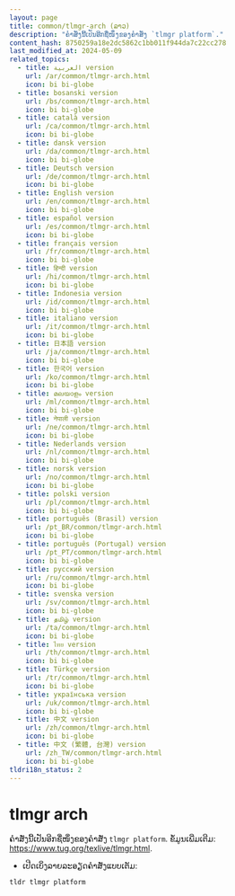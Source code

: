 ```yaml
---
layout: page
title: common/tlmgr-arch (ລາວ)
description: "ຄຳສັ່ງນີ້ເປັນອີກຊື່ໜຶ່ງຂອງຄຳສັ່ງ `tlmgr platform`."
content_hash: 8750259a18e2dc5862c1bb011f944da7c22cc278
last_modified_at: 2024-05-09
related_topics:
  - title: العربية version
    url: /ar/common/tlmgr-arch.html
    icon: bi bi-globe
  - title: bosanski version
    url: /bs/common/tlmgr-arch.html
    icon: bi bi-globe
  - title: català version
    url: /ca/common/tlmgr-arch.html
    icon: bi bi-globe
  - title: dansk version
    url: /da/common/tlmgr-arch.html
    icon: bi bi-globe
  - title: Deutsch version
    url: /de/common/tlmgr-arch.html
    icon: bi bi-globe
  - title: English version
    url: /en/common/tlmgr-arch.html
    icon: bi bi-globe
  - title: español version
    url: /es/common/tlmgr-arch.html
    icon: bi bi-globe
  - title: français version
    url: /fr/common/tlmgr-arch.html
    icon: bi bi-globe
  - title: हिन्दी version
    url: /hi/common/tlmgr-arch.html
    icon: bi bi-globe
  - title: Indonesia version
    url: /id/common/tlmgr-arch.html
    icon: bi bi-globe
  - title: italiano version
    url: /it/common/tlmgr-arch.html
    icon: bi bi-globe
  - title: 日本語 version
    url: /ja/common/tlmgr-arch.html
    icon: bi bi-globe
  - title: 한국어 version
    url: /ko/common/tlmgr-arch.html
    icon: bi bi-globe
  - title: മലയാളം version
    url: /ml/common/tlmgr-arch.html
    icon: bi bi-globe
  - title: नेपाली version
    url: /ne/common/tlmgr-arch.html
    icon: bi bi-globe
  - title: Nederlands version
    url: /nl/common/tlmgr-arch.html
    icon: bi bi-globe
  - title: norsk version
    url: /no/common/tlmgr-arch.html
    icon: bi bi-globe
  - title: polski version
    url: /pl/common/tlmgr-arch.html
    icon: bi bi-globe
  - title: português (Brasil) version
    url: /pt_BR/common/tlmgr-arch.html
    icon: bi bi-globe
  - title: português (Portugal) version
    url: /pt_PT/common/tlmgr-arch.html
    icon: bi bi-globe
  - title: русский version
    url: /ru/common/tlmgr-arch.html
    icon: bi bi-globe
  - title: svenska version
    url: /sv/common/tlmgr-arch.html
    icon: bi bi-globe
  - title: தமிழ் version
    url: /ta/common/tlmgr-arch.html
    icon: bi bi-globe
  - title: ไทย version
    url: /th/common/tlmgr-arch.html
    icon: bi bi-globe
  - title: Türkçe version
    url: /tr/common/tlmgr-arch.html
    icon: bi bi-globe
  - title: українська version
    url: /uk/common/tlmgr-arch.html
    icon: bi bi-globe
  - title: 中文 version
    url: /zh/common/tlmgr-arch.html
    icon: bi bi-globe
  - title: 中文 (繁體, 台灣) version
    url: /zh_TW/common/tlmgr-arch.html
    icon: bi bi-globe
tldri18n_status: 2
---
```

# tlmgr arch

ຄຳສັ່ງນີ້ເປັນອີກຊື່ໜຶ່ງຂອງຄຳສັ່ງ `tlmgr platform`.
ຂໍ້ມູນເພີ່ມເຕີມ: <https://www.tug.org/texlive/tlmgr.html>.

- ເປີດເບິ່ງລາຍລະອຽດຄຳສັ່ງແບບເຕັມ:

`tldr tlmgr platform`

